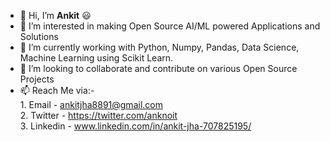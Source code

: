 - 👋 Hi, I’m <b>Ankit</b> 😃
- 👀 I’m interested in making Open Source AI/ML powered Applications and Solutions
- 🌱 I’m currently working with Python, Numpy, Pandas, Data Science, Machine Learning using Scikit Learn.
- 💞️ I’m looking to collaborate and contribute on various Open Source Projects<br>
- 📫 Reach Me via:-<br>
            1. Email - ankitjha8891@gmail.com<br>
            2. Twitter - https://twitter.com/anknoit<br>
            3. Linkedin - www.linkedin.com/in/ankit-jha-707825195/<br>
<!---
Anknoit/Anknoit is a ✨ special ✨ repository because its `README.md` (this file) appears on your GitHub profile.
You can click the Preview link to take a look at your changes.
--->
